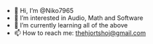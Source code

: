 - 👋 Hi, I’m @Niko7965
- 👀 I’m interested in Audio, Math and Software
- 🌱 I’m currently learning all of the above
- 📫 How to reach me: thehjortshoj@gmail.com

<!---
Niko7965/Niko7965 is a ✨ special ✨ repository because its `README.md` (this file) appears on your GitHub profile.
You can click the Preview link to take a look at your changes.
--->

